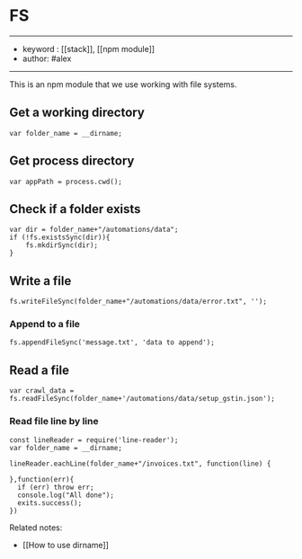# FS
---
- keyword : [[stack]], [[npm module]]
- author: #alex
---
This is an npm module that we use working with file systems. 


## Get a working directory
```
var folder_name = __dirname;
```

## Get process directory
```
var appPath = process.cwd();
```


## Check if a folder exists

```
var dir = folder_name+"/automations/data";
if (!fs.existsSync(dir)){
	fs.mkdirSync(dir);
}
```

## Write a file
```
fs.writeFileSync(folder_name+"/automations/data/error.txt", '');
```

### Append to a file 
```
fs.appendFileSync('message.txt', 'data to append');
```

## Read a file 
```
var crawl_data = fs.readFileSync(folder_name+'/automations/data/setup_gstin.json');
```


### Read file line by line
```
const lineReader = require('line-reader');
var folder_name = __dirname;

lineReader.eachLine(folder_name+"/invoices.txt", function(line) {
    
},function(err){
  if (err) throw err;
  console.log("All done");
  exits.success();
})
```


Related notes:
- [[How to use dirname]]